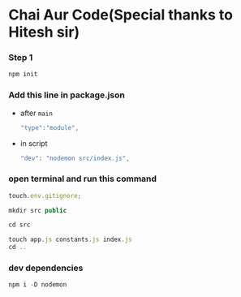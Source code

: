 # Chai Aur Code(Special thanks to Hitesh sir)

### Step 1

```js
npm init
```

### Add this line in package.json

- after `main`

  ```js
  "type":"module",
  ```

- in script
  ```js
  "dev": "nodemon src/index.js",
  ```

### open terminal and run this command

```js
touch.env.gitignore;
```

```js
mkdir src public
```

```js
cd src
```

```js
touch app.js constants.js index.js
cd ..
```

### dev dependencies

```js
npm i -D nodemon
```
